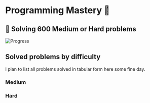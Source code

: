 # Programming Mastery :punch:

## :goal_net:  Solving 600 Medium or Hard problems 

![Progress](https://progress-bar.dev/50/?scale=600&title=InterviewGod&width=500&color=babaca&suffix=+problems+solved)

## Solved problems by difficulty
I plan to list all problems solved in tabular form here some fine day.

### Medium

### Hard


